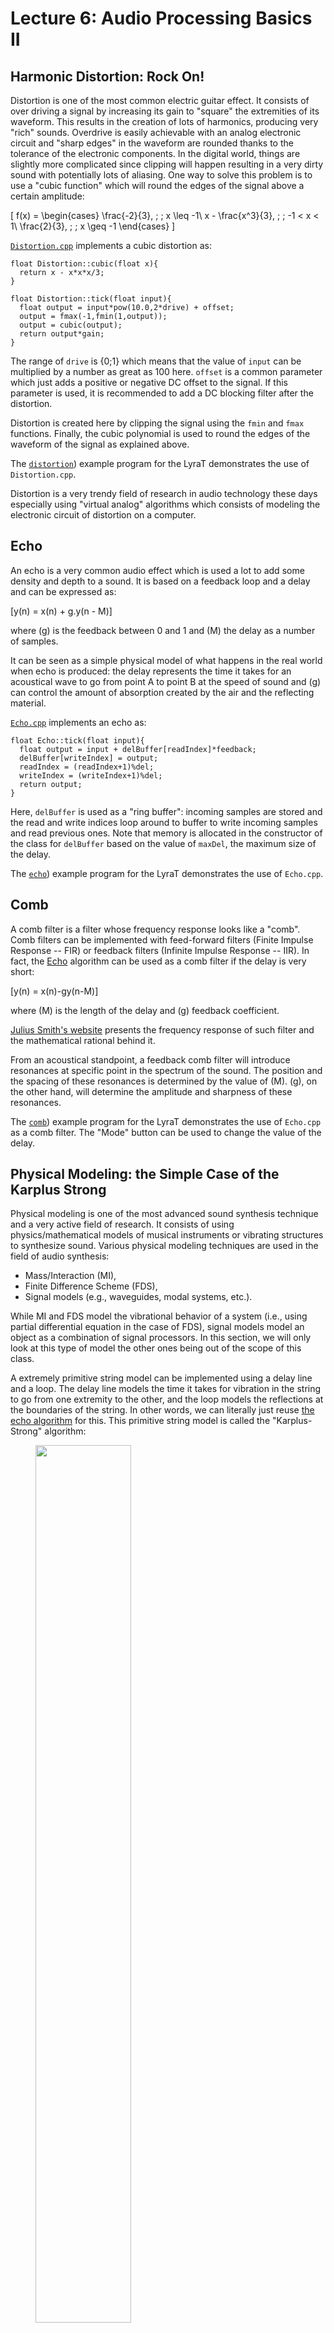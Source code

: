 # Lecture 6: Audio Processing Basics II

## Harmonic Distortion: Rock On!

Distortion is one of the most common electric guitar effect. It consists of over driving a signal by increasing its gain to "square" the extremities of its waveform. This results in the creation of lots of harmonics, producing very "rich" sounds. Overdrive is easily achievable with an analog electronic circuit and "sharp edges" in the waveform are rounded thanks to the tolerance of the electronic components. In the digital world, things are slightly more complicated since clipping will happen resulting in a very dirty sound with potentially lots of aliasing. One way to solve this problem is to use a "cubic function" which will round the edges of the signal above a certain amplitude:

\[
f(x) = 
\begin{cases}
\frac{-2}{3}, \; \; x \leq -1\\
x - \frac{x^3}{3}, \; \; -1 < x < 1\\
\frac{2}{3}, \; \; x \geq -1
\end{cases}
\] 

[`Distortion.cpp`](https://github.com/grame-cncm/embaudio20/blob/master/examples/lib/Distortion.cpp) implements a cubic distortion as:

```
float Distortion::cubic(float x){
  return x - x*x*x/3;
}
    
float Distortion::tick(float input){
  float output = input*pow(10.0,2*drive) + offset;
  output = fmax(-1,fmin(1,output));
  output = cubic(output);
  return output*gain;
}
```

The range of `drive` is {0;1} which means that the value of `input` can be multiplied by a number as great as 100 here. `offset` is a common parameter which just adds a positive or negative DC offset to the signal. If this parameter is used, it is recommended to add a DC blocking filter after the distortion. 

Distortion is created here by clipping the signal using the `fmin` and `fmax` functions. Finally, the cubic polynomial is used to round the edges of the waveform of the signal as explained above. 

The [`distortion`](https://github.com/grame-cncm/embaudio20/tree/master/examples/distortion)) example program for the LyraT demonstrates the use of `Distortion.cpp`.

Distortion is a very trendy field of research in audio technology these days especially using "virtual analog" algorithms which consists of modeling the electronic circuit of distortion on a computer.

## Echo

An echo is a very common audio effect which is used a lot to add some density and depth to a sound. It is based on a feedback loop and a delay and can be expressed as:

\[y(n) = x(n) + g.y(n - M)\]

where \(g\) is the feedback between 0 and 1 and \(M\) the delay as a number of samples.  

It can be seen as a simple physical model of what happens in the real world when echo is produced: the delay represents the time it takes for an acoustical wave to go from point A to point B at the speed of sound and \(g\) can control the amount of absorption created by the air and the reflecting material.

[`Echo.cpp`](https://github.com/grame-cncm/embaudio20/blob/master/examples/lib/Echo.cpp) implements an echo as: 

```
float Echo::tick(float input){
  float output = input + delBuffer[readIndex]*feedback;
  delBuffer[writeIndex] = output;
  readIndex = (readIndex+1)%del;
  writeIndex = (writeIndex+1)%del;
  return output;
}
```

Here, `delBuffer` is used as a "ring buffer": incoming samples are stored and the read and write indices loop around to buffer to write incoming samples and read previous ones. Note that memory is allocated in the constructor of the class for `delBuffer` based on the value of `maxDel`, the maximum size of the delay.

The [`echo`](https://github.com/grame-cncm/embaudio20/tree/master/examples/echo)) example program for the LyraT demonstrates the use of `Echo.cpp`. 

## Comb

A comb filter is a filter whose frequency response looks like a "comb". Comb filters can be implemented with feed-forward filters (Finite Impulse Response -- FIR) or feedback filters (Infinite Impulse Response -- IIR). In fact, the [Echo](#echo) algorithm can be used as a comb filter if the delay is very short:

\[y(n) = x(n)-gy(n-M)\]

where \(M\) is the length of the delay and \(g\) feedback coefficient. 

[Julius Smith's website](https://ccrma.stanford.edu/~jos/pasp/Feedback_Comb_Filter_Amplitude.html) presents the frequency response of such filter and the mathematical rational behind it. 

From an acoustical standpoint, a feedback comb filter will introduce resonances at specific point in the spectrum of the sound. The position and the spacing of these resonances is determined by the value of \(M\). \(g\), on the other hand, will determine the amplitude and sharpness of these resonances. 

The [`comb`](https://github.com/grame-cncm/embaudio20/tree/master/examples/comb)) example program for the LyraT demonstrates the use of `Echo.cpp` as a comb filter. The "Mode" button can be used to change the value of the delay. 

## Physical Modeling: the Simple Case of the Karplus Strong

Physical modeling is one of the most advanced sound synthesis technique and a very active field of research. It consists of using physics/mathematical models of musical instruments or vibrating structures to synthesize sound. Various physical modeling techniques are used in the field of audio synthesis:

* Mass/Interaction (MI),
* Finite Difference Scheme (FDS),
* Signal models (e.g., waveguides, modal systems, etc.). 

While MI and FDS model the vibrational behavior of a system (i.e., using partial differential equation in the case of FDS), signal models model an object as a combination of signal processors. In this section, we will only look at this type of model the other ones being out of the scope of this class.

A extremely primitive string model can be implemented using a delay line and a loop. The delay line models the time it takes for vibration in the string to go from one extremity to the other, and the loop models the reflections at the boundaries of the string. In other words, we can literally just reuse [the echo algorithm](TODO) for this. This primitive string model is called the "Karplus-Strong" algorithm:

<figure>
<img src="img/karplus.svg" class="mx-auto d-block" width="60%">
<figcaption><center>Karplus-Strong Algorithm (Source: <a href="https://en.wikipedia.org/wiki/Karplus%E2%80%93Strong_string_synthesis#/media/File:Karplus-strong-schematic.svg">Wikipedia</a>)</center></figcaption>
</figure>

The Karplus-Strong algorithm is typically implemented as:

\[y(n) = x(n) + \alpha\frac{y(n-L) + y(n-L-1)}{2}\]

where:

* \(x(n)\) is the input signal (typically an dirac or a noise burst),
* \(\alpha\) is the feedback coefficient (or dispersion coefficient, in that case),
* \(L\) is the length of the delay and hence, the length of the string.

\(\frac{y(n-L) + y(n-L-1)}{2}\) can be seen as a one zero filter implementing a lowpass. It models the fact that high frequencies are absorbed faster than low frequencies at the extremities of a string. 

The length of the delay \(L\) can be controlled as a frequency using the following formula: \(L = fs/f\) where \(f\) is the desired frequency.

At the very least, the system must be excited by a dirac (i.e., a simple impulse going from 1 to 0). The quality of the generated sound can be significantly improved if a noise impulse is used though. 

[`KS.cpp`](https://github.com/grame-cncm/embaudio20/blob/master/examples/lib/KS.cpp) implements a basic Karplus-Strong algorithm:

```
float KS::tick(){
  float excitation;
  if(trig){
    excitation = 1.0;
    trig = false;
  }
  else{
    excitation = 0.0;
  }
  float output = excitation + oneZero(delBuffer[readIndex])*feedback;
  delBuffer[writeIndex] = output;
  readIndex = (readIndex+1)%del;
  writeIndex = (writeIndex+1)%del;
  return output;
}
``` 

with:

```
float KS::oneZero(float x){
  float output = (x + zeroDel)*0.5; 
  zeroDel = output;
  return output;
}
```

The examples folder of the course repository hosts [a simple LyraT program](https://github.com/grame-cncm/embaudio20/tree/master/examples/ks) illustrating the use of `KS.cpp`.

Note that this algorithm could be improved in many ways. In particular, the fact that the delay length is currently expressed as an integer can result in frequency mismatches at high frequencies. In other words, our current string is out of tune. This could be fixed by using [fractional delay](https://ccrma.stanford.edu/~jos/Interpolation/Welcome.html).

In practice, the Karplus-Strong algorithm is not a physical model per se and is just a simplification of the [ideal string wave equation](https://ccrma.stanford.edu/~jos/pasp/Digital_Waveguide_Models.html). More advanced signal models can be implemented using waveguides.

Waveguide physical modeling has been extensively used in modern synthesizers to synthesize the sound of acoustic instruments. Julius O. Smith (Stanford professor) is the father of waveguide physical modeling. 

<!--
## Flanger

Flanger could be a bonus if we manage to fix it...

-->

